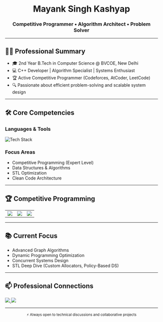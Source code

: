 <div align="center">

# Mayank Singh Kashyap

### Competitive Programmer • Algorithm Architect • Problem Solver

</div>

---

## 👨‍💻 Professional Summary

- 🎓 2nd Year B.Tech in Computer Science @ BVCOE, New Delhi  
- 💻 C++ Developer | Algorithm Specialist | Systems Enthusiast  
- 🏆 Active Competitive Programmer (Codeforces, AtCoder, LeetCode)  
- 🔍 Passionate about efficient problem-solving and scalable system design  

---

## 🛠 Core Competencies

### Languages & Tools
<img src="https://skillicons.dev/icons?i=c,cpp,git,github,clion" alt="Tech Stack" />

### Focus Areas
- Competitive Programming (Expert Level)  
- Data Structures & Algorithms  
- STL Optimization  
- Clean Code Architecture  

---

## 🏆 Competitive Programming

<table>
<tr>
<td align="center">
<a href="https://codeforces.com/profile/vairagiX">
  <img src="https://img.shields.io/badge/Codeforces-Expert-FF6B6B?style=flat&logo=codeforces&logoColor=white"/>
</a>
</td>
<td align="center">
<a href="https://atcoder.jp/users/billybat">
  <img src="https://img.shields.io/badge/AtCoder-Candidate%20Master-4ECDC4?style=flat"/>
</a>
</td>
<td align="center">
<a href="https://leetcode.com/billybat">
  <img src="https://img.shields.io/badge/LeetCode-Knight-00D9FF?style=flat&logo=leetcode&logoColor=white"/>
</a>
</td>
</tr>
</table>

---

## 📚 Current Focus

- Advanced Graph Algorithms  
- Dynamic Programming Optimization  
- Concurrent Systems Design  
- STL Deep Dive (Custom Allocators, Policy-Based DS)  

---

## 📫 Professional Connections

<a href="mailto:mayank.sd2005@gmail.com">
  <img src="https://img.shields.io/badge/Email-mayank.sd2005@gmail.com-D14836?style=flat&logo=gmail&logoColor=white"/>
</a>
<a href="https://linkedin.com/in/mayank-rooted">
  <img src="https://img.shields.io/badge/LinkedIn-mayank--rooted-0A66C2?style=flat&logo=linkedin&logoColor=white"/>
</a>

---

<div align="center">
<sub>⚡ Always open to technical discussions and collaborative projects</sub>
</div>
